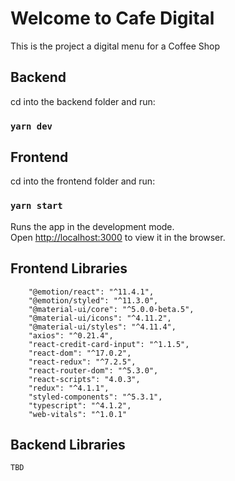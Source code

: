 # Welcome to Cafe Digital

This is the project a digital menu for a Coffee Shop


## Backend
cd into the backend folder and run:
### `yarn dev`

## Frontend
cd into the frontend folder and run:
### `yarn start`

Runs the app in the development mode.\
Open [http://localhost:3000](http://localhost:3000) to view it in the browser.


## Frontend Libraries
```
    "@emotion/react": "^11.4.1",
    "@emotion/styled": "^11.3.0",
    "@material-ui/core": "^5.0.0-beta.5",
    "@material-ui/icons": "^4.11.2",
    "@material-ui/styles": "^4.11.4",
    "axios": "^0.21.4",
    "react-credit-card-input": "^1.1.5",
    "react-dom": "^17.0.2",
    "react-redux": "^7.2.5",
    "react-router-dom": "^5.3.0",
    "react-scripts": "4.0.3",
    "redux": "^4.1.1",
    "styled-components": "^5.3.1",
    "typescript": "^4.1.2",
    "web-vitals": "^1.0.1"
```

## Backend Libraries
```
TBD
```
